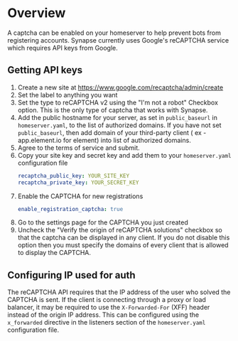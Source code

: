# Overview
A captcha can be enabled on your homeserver to help prevent bots from registering
accounts. Synapse currently uses Google's reCAPTCHA service which requires API keys
from Google.

## Getting API keys

1. Create a new site at <https://www.google.com/recaptcha/admin/create>
1. Set the label to anything you want
1. Set the type to reCAPTCHA v2 using the "I'm not a robot" Checkbox option.
This is the only type of captcha that works with Synapse.
1. Add the public hostname for your server, as set in `public_baseurl`
in `homeserver.yaml`, to the list of authorized domains. If you have not set
`public_baseurl`, then add domain of your third-party client ( ex - app.element.io for element) into
list of authorized domains.
1. Agree to the terms of service and submit.
1. Copy your site key and secret key and add them to your `homeserver.yaml`
configuration file
    ```yaml
    recaptcha_public_key: YOUR_SITE_KEY
    recaptcha_private_key: YOUR_SECRET_KEY
    ```
1. Enable the CAPTCHA for new registrations
    ```yaml
    enable_registration_captcha: true
    ```
1. Go to the settings page for the CAPTCHA you just created
1. Uncheck the "Verify the origin of reCAPTCHA solutions" checkbox so that the
captcha can be displayed in any client. If you do not disable this option then you
must specify the domains of every client that is allowed to display the CAPTCHA.

## Configuring IP used for auth

The reCAPTCHA API requires that the IP address of the user who solved the
CAPTCHA is sent. If the client is connecting through a proxy or load balancer,
it may be required to use the `X-Forwarded-For` (XFF) header instead of the origin
IP address. This can be configured using the `x_forwarded` directive in the
listeners section of the `homeserver.yaml` configuration file.
